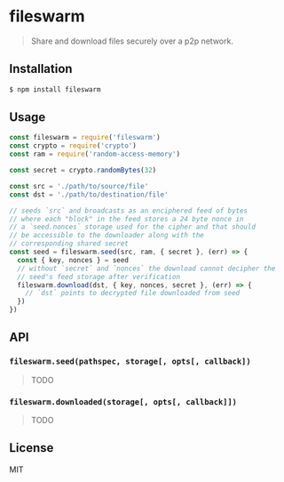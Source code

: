 fileswarm
=========

> Share and download files securely over a p2p network.

## Installation

```sh
$ npm install fileswarm
```

## Usage

```js
const fileswarm = require('fileswarm')
const crypto = require('crypto')
const ram = require('random-access-memory')

const secret = crypto.randomBytes(32)

const src = './path/to/source/file'
const dst = './path/to/destination/file'

// seeds `src` and broadcasts as an enciphered feed of bytes
// where each "block" in the feed stores a 24 byte nonce in
// a `seed.nonces` storage used for the cipher and that should
// be accessible to the downloader along with the
// corresponding shared secret
const seed = fileswarm.seed(src, ram, { secret }, (err) => {
  const { key, nonces } = seed
  // without `secret` and `nonces` the download cannot decipher the
  // seed's feed storage after verification
  fileswarm.download(dst, { key, nonces, secret }, (err) => {
    // `dst` points to decrypted file downloaded from seed
  })
})
```

## API

### `fileswarm.seed(pathspec, storage[, opts[, callback])`

> TODO

### `fileswarm.downloaded(storage[, opts[, callback]])`

> TODO

## License

MIT
